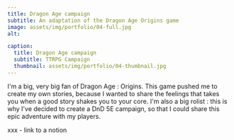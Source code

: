 ```yaml
---
title: Dragon Age campaign
subtitle: An adaptation of the Dragon Age Origins game
image: assets/img/portfolio/04-full.jpg
alt: 

caption:
  title: Dragon Age campaign
  subtitle: TTRPG Campaign
  thumbnail: assets/img/portfolio/04-thumbnail.jpg
---
```


I'm a big, very big fan of Dragon Age : Origins. 
This game pushed me to create my own stories, because I wanted to share the feelings that takes you when a good story shakes you to your core. 
I'm also a big rolist : this is why I've decided to create a DnD 5E campaign, so that I could share this epic adventure with my players.

xxx - link to a notion